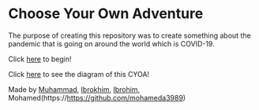 # Choose Your Own Adventure


The purpose of creating this repository was to create something about the pandemic that is going on around the world which is COVID-19.

Click [here](mask.md) to begin!

Click [here](https://docs.google.com/drawings/d/1YaOqHbVYam5vUoN29cjOSrskF5zgQc5JoZr1AlKM2X8/edit) to see the diagram of this CYOA!

Made by [Muhammad](https://github.com/mukhammadlatifl1280), [Ibrokhim](https://github.com/Ibrokhimm0752), [Ibrohim](https://github.com/ibrohimi9933), Mohamed(https://https://github.com/mohameda3989)